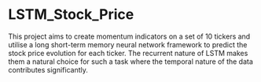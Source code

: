# LSTM_Stock_Price

This project aims to create momentum indicators on a set of 10 tickers and utilise a long short-term memory neural network framework to predict the stock price evolution for each ticker. The recurrent nature of LSTM makes them a natural choice for such a task where the temporal nature of the data contributes significantly.
